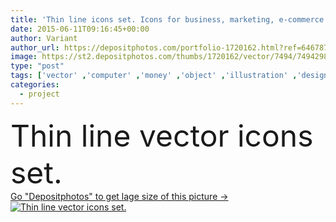 ```yaml
---
title: 'Thin line icons set. Icons for business, marketing, e-commerce.'
date: 2015-06-11T09:16:45+00:00
author: Variant
author_url: https://depositphotos.com/portfolio-1720162.html?ref=64678756
image: https://st2.depositphotos.com/thumbs/1720162/vector/7494/74942987/api_thumb_450.jpg?forcejpeg=true
type: "post"
tags: ['vector' ,'computer' ,'money' ,'object' ,'illustration' ,'design' ,'set' ,'shopping' ,'business' ,'market' ,'sign' ,'abstract' ,'cloud' ,'technology' ,'line' ,'card' ,'modern' ,'symbol' ,'icon' ,'communication' ,'mobile' ,'digital' ,'support' ,'flat' ,'network' ,'internet' ,'radio' ,'web' ,'banking' ,'finance' ,'payment' ,'project' ,'delivery' ,'online' ,'marketing' ,'website' ,'quality' ,'icons' ,'advertising' ,'media' ,'innovation' ,'video' ,'research' ,'E commerce' ,'thin' ,'for' ,'email' ,'sms' ,'app' ,'premium' ]
categories: 
  - project
---
```

<div aling="center">
            <font size="60"> Thin line vector icons set.</font>   
</div>
<div>
    <a href='https://st2.depositphotos.com/thumbs/1720162/vector/7494/74942987/api_thumb_450.jpg?forcejpeg=true?ref=64678756' target=_blank > Go "Depositphotos" to get lage size of this picture ->
        <img href='https://st2.depositphotos.com/thumbs/1720162/vector/7494/74942987/api_thumb_450.jpg?forcejpeg=true?ref=64678756' src='https://st2.depositphotos.com/1720162/7494/v/950/depositphotos_74942987-stock-illustration-thin-line-icons-set-icons.jpg?forcejpeg=true' alt='Thin line vector icons set.' >
    </a>
</div>
